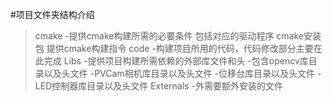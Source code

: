 #项目文件夹结构介绍

> cmake      -提供cmake构建所需的必要条件 包括对应的驱动程序 cmake安装包 提供cmake构建指令
> code       -构建项目所用的代码，代码修改部分主要在此完成
> Libs       -提供项目构建所需依赖的外部库文件和头
             -包含opencv库目录以及头文件
             -PVCam相机库目录以及头文件
             -位移台库目录以及头文件
             -LED控制器库目录以及头文件
> Externals  -外需要额外安装的文件
